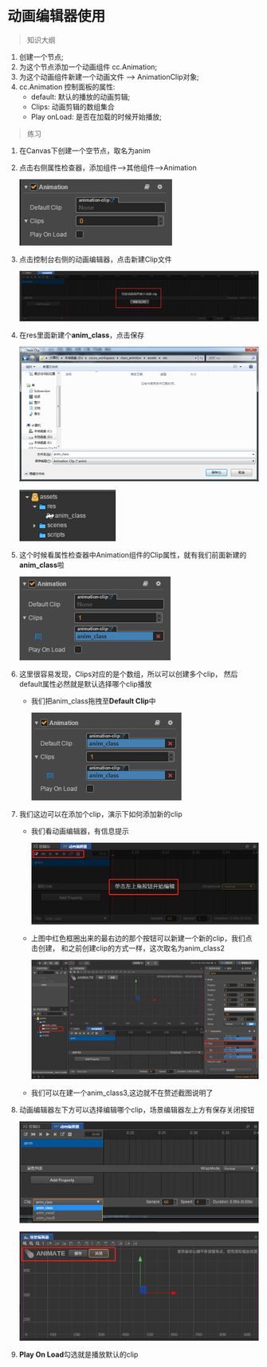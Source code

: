 # 动画编辑器使用

> 知识大纲
1. 创建一个节点;
2. 为这个节点添加一个动画组件 cc.Animation;
3. 为这个动画组件新建一个动画文件 --> AnimationClip对象;
4. cc.Animation 控制面板的属性:
     * default: 默认的播放的动画剪辑;
     * Clips: 动画剪辑的数组集合
     * Play onLoad: 是否在加载的时候开始播放;
     
> 练习
1. 在Canvas下创建一个空节点，取名为anim
2. 点击右侧属性检查器，添加组件-->其他组件-->Animation 

    ![](./images/添加动画组件后的截图.jpg) 
    
3. 点击控制台右侧的动画编辑器，点击新建Clip文件 

    ![](./images/点击新建clip文件.jpg)      
    
4. 在res里面新建个**anim_class**，点击保存

    ![](./images/新建anim_class.jpg)
    
    ![](./images/建好anim_class后的资源管理器.jpg)
    
5. 这个时候看属性检查器中Animation组件的Clip属性，就有我们前面新建的**anim_class**啦

    ![](./images/看Animation属性啦.jpg)
    
6. 这里很容易发现，Clips对应的是个数组，所以可以创建多个clip，
    然后default属性必然就是默认选择哪个clip播放
    
    * 我们把anim_class拖拽至**Default Clip**中 
    
        ![](./images/在default属性里添加clip.jpg)   
    
7. 我们这边可以在添加个clip，演示下如何添加新的clip
    * 我们看动画编辑器，有信息提示 
    
        ![](./images/点击左上角按钮编辑.jpg)      
        
    * 上图中红色框圈出来的最右边的那个按钮可以新建一个新的clip，我们点击创建，
        和之前创建clip的方式一样，这次取名为anim_class2 
        
        ![](./images/创建anim_class2.jpg)   
        
    * 我们可以在建一个anim_class3,这边就不在赘述截图说明了    
    
8. 动画编辑器左下方可以选择编辑哪个clip，场景编辑器左上方有保存关闭按钮

    ![](./images/选择编辑哪个clip.jpg)
    
    ![](./images/保存关闭按钮.jpg)    
    
9. **Play On Load**勾选就是播放默认的clip      
            

        
    
